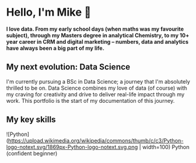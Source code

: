 # Hello, I'm Mike 👋
**I love data. From my early school days (when maths was my favourite subject), through my Masters degree in analytical Chemistry, to my 10+ year career in CRM and digital marketing – numbers, data and analytics have always been a big part of my life.**

## My next evolution: Data Science
I'm currently pursuing a BSc in Data Science; a journey that I'm absolutely thrilled to be on. Data Science combines my love of data (of course) with my craving for creativity and drive to deliver real-life impact through my work. This portfolio is the start of my documentation of this journey.

## My key skills
![Python](https://upload.wikimedia.org/wikipedia/commons/thumb/c/c3/Python-logo-notext.svg/1869px-Python-logo-notext.svg.png | width=100) Python (confident beginner)
